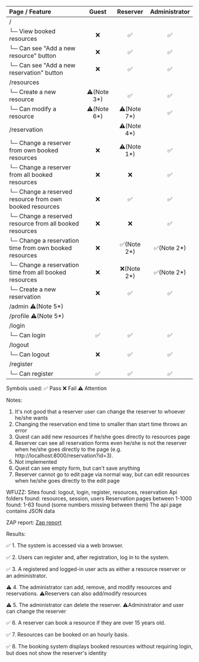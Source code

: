 | Page / Feature	| Guest |	Reserver | Administrator |
| :---         |     :---:      |     :---:      |     :---:      |
| /	| | | |		
| └─ View booked resources	| ❌	| ✅	| ✅ |
| └─ Can see "Add a new resource" button | ❌	| ✅	| ✅ |
| └─ Can see "Add a new reservation" button | ❌	| ✅	| ✅ |
| /resources	| | | |	
| └─ Create a new resource	| ⚠️(Note 3*)	| ✅	| ✅ |
| └─ Can modify a resource	| ⚠️(Note 6*)	| ⚠️(Note 7*)	| ✅ |
| /reservation	| | ⚠️(Note 4*) | |		
| └─ Change a reserver from own booked resources	| ❌	| ⚠️(Note 1*)	| ✅ |
| └─ Change a reserver from all booked resources	| ❌	| ❌	| ✅ |
| └─ Change a reserved resource from own booked resources	| ❌	| ✅	| ✅ |
| └─ Change a reserved resource from all booked resources	| ❌	| ❌	| ✅ |
| └─ Change a reservation time from own booked resources	| ❌	| ✅(Note 2*)	| ✅(Note 2*) |
| └─ Change a reservation time from all booked resources	| ❌	| ❌(Note 2*)	| ✅(Note 2*) |
| └─ Create a new reservation	| ❌ | ✅ | ✅ |
| /admin ⚠️(Note 5*)| | | |
| /profile ⚠️(Note 5*)| | | |		
| /login | | | |
| └─ Can login	| ✅ | ✅ | ✅ |
| /logout | | | |
| └─ Can logout	| ❌ | ✅ | ✅ |
| /register | | | |
| └─ Can register	| ✅ | ✅ | ✅ |

Symbols used:
✅ Pass
❌ Fail
⚠️ Attention

Notes:
1. It's not good that a reserver user can change the reserver to whoever he/she wants
2. Changing the reservation end time to smaller than start time throws an error
3. Quest can add new resources if he/she goes directly to resources page
4. Reserver can see all reservation forms even he/she is not the reserver when he/she goes directly to the page (e.g. http://localhost:8000/reservation?id=3). 
5. Not implemented
6. Quest can see empty form, but can't save anything
7. Reserver cannot go to edit page via normal way, but can edit resources when he/she goes directly to the edit page

WFUZZ:
Sites found: logout, login, register, resources, reservation
Api folders found: resources, session, users
Reservation pages between 1-1000 found: 1-63 found (some numbers missing between them)
The api page contains JSON data

ZAP report:
[Zap report](https://github.com/liskomes/musical-waffle/blob/main/The%20Booking%20System%20Phase%203/Zap%20report.md)

Results:

✅ 1. The system is accessed via a web browser.

✅ 2. Users can register and, after registration, log in to the system.

✅ 3. A registered and logged-in user acts as either a resource reserver or an administrator.

⚠️ 4. The administrator can add, remove, and modify resources and reservations. ⚠️Reservers can also add/modify resources

⚠️ 5. The administrator can delete the reserver. ⚠️Administrator and user can change the reserver

✅ 6. A reserver can book a resource if they are over 15 years old.

✅ 7. Resources can be booked on an hourly basis.

✅ 8. The booking system displays booked resources without requiring login, but does not show the reserver's identity
